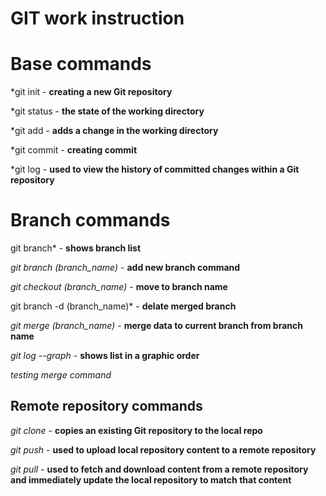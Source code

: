 # GIT work instruction

# Base commands

*git init - **creating a new Git repository**

*git status - **the state of the working directory**

*git add - **adds a change in the working directory**

*git commit - **creating commit**

*git log - **used to view the history of committed changes within a Git repository**

# Branch commands

git branch* - **shows branch list**

*git branch (branch_name)* - **add new branch command**

*git checkout (branch_name)* - **move to branch name** 

git branch -d (branch_name)* - **delate merged branch**

*git merge (branch_name)* - **merge data to current branch from branch name**

*git log --graph* - **shows list in a graphic order**

*testing merge command*

## Remote repository commands

*git clone* - **copies an existing Git repository to the local repo**

*git push* - **used to upload local repository content to a remote repository**

*git pull* - **used to fetch and download content from a remote repository and immediately update the local repository to match that content**
